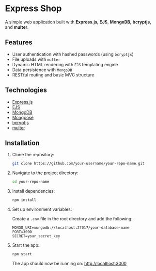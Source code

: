 # Express Shop

A simple web application built with **Express.js**, **EJS**, **MongoDB**, **bcryptjs**, and **multer**.

## Features

- User authentication with hashed passwords (using `bcryptjs`)  
- File uploads with `multer`  
- Dynamic HTML rendering with `EJS` templating engine  
- Data persistence with `MongoDB`  
- RESTful routing and basic MVC structure  

## Technologies

- [Express.js](https://expressjs.com/)  
- [EJS](https://ejs.co/)  
- [MongoDB](https://www.mongodb.com/)  
- [Mongoose](https://mongoosejs.com/)  
- [bcryptjs](https://github.com/dcodeIO/bcrypt.js)  
- [multer](https://github.com/expressjs/multer)  

## Installation

1. Clone the repository:

    ```bash
    git clone https://github.com/your-username/your-repo-name.git
    ```

2. Navigate to the project directory:

    ```bash
    cd your-repo-name
    ```

3. Install dependencies:

    ```bash
    npm install
    ```

4. Set up environment variables:

    Create a `.env` file in the root directory and add the following:

    ```env
    MONGO_URI=mongodb://localhost:27017/your-database-name
    PORT=3000
    SECRET=your_secret_key
    ```

5. Start the app:

    ```bash
    npm start
    ```

    The app should now be running on: [http://localhost:3000](http://localhost:3000)
